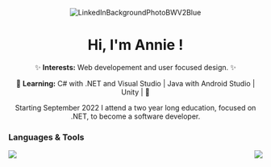 <div align="center">

![LinkedInBackgroundPhotoBWV2Blue](https://github.com/AnnieOhlen/AnnieOhlen/assets/115146344/eba09a4d-1c5c-4bb0-858e-db7ec7c6424b)
  
</div>

##

<div align="center">
  <h1>Hi, I'm Annie !</h1>
  
✨ <b>Interests:</b> Web developement and user focused design. ✨

🌱 <b>Learning:</b> C# with .NET and Visual Studio | Java with Android Studio | Unity | 🌱
  
  Starting September 2022 I attend a two year long education, focused on .NET, to become a software developer.
</div>

  <h3 align="left">Languages & Tools</h3>
  
  <a href="https://skillicons.dev">
    <img align="left" src="https://skillicons.dev/icons?i=html,css,cs,dotnet,java,github,androidstudio,blender,unity,visualstudio,vscode&perline=5" />
  </a>

  <a href="https://github.com/AnnieOhlen/github-readme-stats">
    <img align="right" src="https://github-readme-stats.vercel.app/api/top-langs/?username=AnnieOhlen&layout=compact&langs_count=10&theme=dracula" />
  </a>
